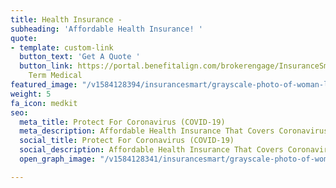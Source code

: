 ```yaml
---
title: Health Insurance -
subheading: 'Affordable Health Insurance! '
quote:
- template: custom-link
  button_text: 'Get A Quote '
  button_link: https://portal.benefitalign.com/brokerengage/InsuranceSmart/home/MarketingInd?id=D16A400859EAB71B7344718DBBE6E90A&PID=14&SourceChannel=&CampaignID=&BussinessType=Individual&lob=Short
    Term Medical
featured_image: "/v1584128394/insurancesmart/grayscale-photo-of-woman-lying-on-hospital-bed-3470032_nwldof.jpg"
weight: 5
fa_icon: medkit
seo:
  meta_title: Protect For Coronavirus (COVID-19)
  meta_description: Affordable Health Insurance That Covers Coronavirus (COVID-19)
  social_title: Protect For Coronavirus (COVID-19)
  social_description: Affordable Health Insurance That Covers Coronavirus (COVID-19)
  open_graph_image: "/v1584128341/insurancesmart/grayscale-photo-of-woman-lying-on-hospital-bed-3470032_qo4rst.jpg"

---
```

